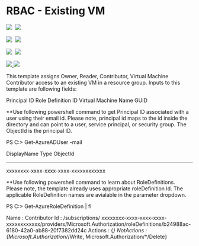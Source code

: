 # RBAC - Existing VM

<IMG SRC="https://azbotstorage.blob.core.windows.net/badges/101-rbac-builtinrole-virtualmachine/PublicLastTestDate.svg" />&nbsp;
<IMG SRC="https://azbotstorage.blob.core.windows.net/badges/101-rbac-builtinrole-virtualmachine/PublicDeployment.svg" />&nbsp;

<IMG SRC="https://azbotstorage.blob.core.windows.net/badges/101-rbac-builtinrole-virtualmachine/FairfaxLastTestDate.svg" />&nbsp;
<IMG SRC="https://azbotstorage.blob.core.windows.net/badges/101-rbac-builtinrole-virtualmachine/FairfaxDeployment.svg" />&nbsp;

<IMG SRC="https://azbotstorage.blob.core.windows.net/badges/101-rbac-builtinrole-virtualmachine/BestPracticeResult.svg" />&nbsp;
<IMG SRC="https://azbotstorage.blob.core.windows.net/badges/101-rbac-builtinrole-virtualmachine/CredScanResult.svg" />&nbsp;

<a href="https://portal.azure.com/#create/Microsoft.Template/uri/https%3A%2F%2Fraw.githubusercontent.com%2FAzure%2Fazure-quickstart-templates%2Fmaster%2F101-rbac-builtinrole-virtualmachine%2Fazuredeploy.json" target="_blank">
    <img src="http://azuredeploy.net/deploybutton.png"/>
</a>
<a href="http://armviz.io/#/?load=https%3A%2F%2Fraw.githubusercontent.com%2FAzure%2Fazure-quickstart-templates%2Fmaster%2F101-rbac-builtinrole-virtualmachine%2Fazuredeploy.json" target="_blank">
  <img src="http://armviz.io/visualizebutton.png"/>
</a>

This template assigns Owner, Reader, Contributor, Virtual Machine Contributor access to an existing VM in a resource group. Inputs to this template are following fields:

Principal ID
Role Definition ID
Virtual Machine Name
GUID

**Use following powershell command to get Principal ID associated with a user using their email id. Please note, principal id maps to the id inside the directory and can point to a user, service principal, or security group. The ObjectId is the principal ID.

PS C:\> Get-AzureADUser -mail <email id>

DisplayName                    Type                           ObjectId
-----------                    ----                           --------
<NAME>                                                        xxxxxxxx-xxxx-xxxx-xxxx-xxxxxxxxxxxx


**Use following powershell command to learn about RoleDefinitions. Please note, the template already uses appropriate roleDefinition Id. The applicable RoleDefinition names are avialable in the parameter dropdown. 

PS C:\> Get-AzureRoleDefinition | fl

Name       : Contributor
Id         : /subscriptions/ xxxxxxxx-xxxx-xxxx-xxxx-xxxxxxxxxxxx/providers/Microsoft.Authorization/roleDefinitions/b24988ac-6180-42a0-ab88-20f7382dd24c
Actions    : {*}
NotActions : {Microsoft.Authorization/*/Write, Microsoft.Authorization/*/Delete} 
